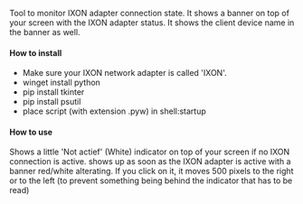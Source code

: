Tool to monitor IXON adapter connection state. It shows a banner on top of your screen with the IXON adapter status.
It shows the client device name in the banner as well.
 
#### How to install ####
* Make sure your IXON network adapter is called 'IXON'.
* winget install python
* pip install tkinter
* pip install psutil
* place script (with extension .pyw) in shell:startup


#### How to use ####
Shows a little 'Not actief' (White) indicator on top of your screen if no IXON connection is active.
shows up as soon as the IXON adapter is active with a banner red/white alterating.
If you click on it, it moves 500 pixels to the right or to the left (to prevent something
being behind the indicator that has to be read)
